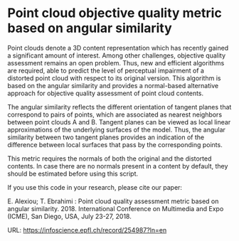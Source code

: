 # Point cloud objective quality metric based on angular similarity

Point clouds denote a 3D content representation which has recently gained a significant amount of interest. Among other challenges, objective quality assessment remains an open problem. Thus, new and efficient algorithms are required, able to predict the level of perceptual impairment of a distorted point cloud with respect to its original version. This algorithm is based on the angular similarity and provides a normal-based alternative approach for objective quality assessment of point cloud contents.

The angular similarity reflects the different orientation of tangent planes that correspond to pairs of points, which are associated as nearest neighbors between point clouds A and B. Tangent planes can be viewed as local linear approximations of the underlying surfaces of the model. Thus, the angular similarity between two tangent planes provides an indication of the difference between local surfaces that pass by the corresponding points. 

This metric requires the normals of both the original and the distorted contents. In case there are no normals present in a content by default, they should be estimated before using this script.


If you use this code in your research, please cite our paper:

E. Alexiou; T. Ebrahimi : Point cloud quality assessment metric based on angular similarity. 2018. International Conference on Multimedia and Expo (ICME), San Diego, USA, July 23-27, 2018.

URL: https://infoscience.epfl.ch/record/254987?ln=en
